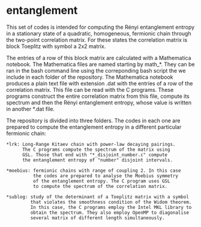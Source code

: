 # entanglement
This set of codes is intended for computing the Rényi entanglement 
entropy in a stationary state of a quadratic, homogeneous, fermionic
chain through the two-point correlation matrix. For these states the
correlation matrix is block Toeplitz with symbol a 2x2 matrix.

The entries of a row of this block matrix are calculated with a Mathematica
notebook. The Mathematica files are named starting by math_*. They can be
ran in the bash command line using the correponding bash script the we
include in each folder of the repository. The Mathematica notebook produces
a plain text file with extension .dat with the entries of a row of the 
correlation matrix. This file can be read with the C programs. These programs
construct the entire correlation matrix from this file, compute 
its spectrum and then the Rényi entanglement entropy, whose value
is written in another *.dat file. 

The repository is divided into three folders. The codes in each one are
prepared to compute the entanglement entropy in a different particular 
fermionic chain:

    *lrk: Long-Range Kitaev chain with power-law decaying pairings. 
          The C programs compute the spectrum of the matrix using 
          GSL. Those that end with "*_disjoint_number.c" compute 
          the entanglement entropy of "number" disjoint intervals.
          
    *moebius: fermionic chains with range of coupling 2. In this case
              the codes are prepared to analyse the Moebius symmetry
              of the entanglement entropy. The C program uses GSL
              to compute the spectrum of the correlation matrix.
              
    *sublog: study of the determinant of a Toeplitz matrix with a symbol
             that violates the smoothness condition of the Widom theorem.
             In this case, the C programs employ the Intel MKL library to
             obtain the spectrum. They also employ OpenMP to diagonalise
             several matrix of different length simultaneously. 

